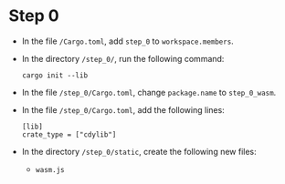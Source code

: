 # Step 0

* In the file `/Cargo.toml`, add `step_0` to `workspace.members`.

* In the directory `/step_0/`, run the following command:
  
      cargo init --lib

* In the file `/step_0/Cargo.toml`, change `package.name` to `step_0_wasm`.
  
* In the file `/step_0/Cargo.toml`, add the following lines:

      [lib]
      crate_type = ["cdylib"]

* In the directory `/step_0/static`, create the following new files:

  * `wasm.js`